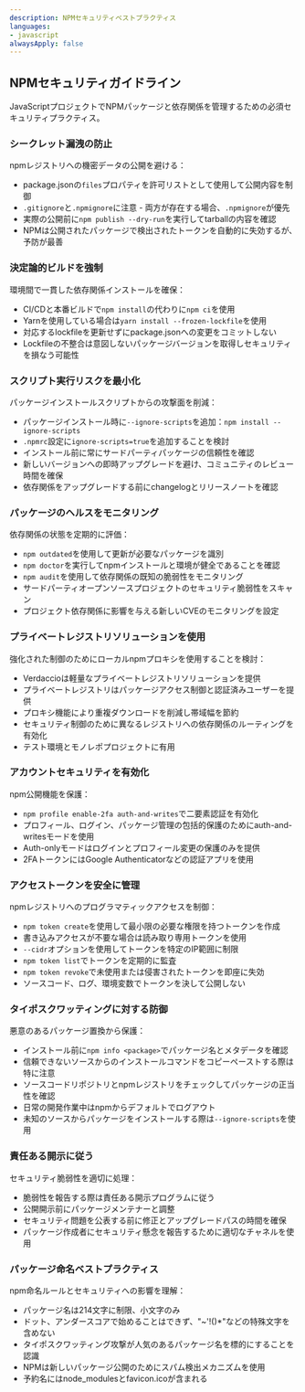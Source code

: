 ```yaml
---
description: NPMセキュリティベストプラクティス
languages:
- javascript
alwaysApply: false
---
```


## NPMセキュリティガイドライン

JavaScriptプロジェクトでNPMパッケージと依存関係を管理するための必須セキュリティプラクティス。

### シークレット漏洩の防止

npmレジストリへの機密データの公開を避ける：
- package.jsonの`files`プロパティを許可リストとして使用して公開内容を制御
- `.gitignore`と`.npmignore`に注意 - 両方が存在する場合、`.npmignore`が優先
- 実際の公開前に`npm publish --dry-run`を実行してtarballの内容を確認
- NPMは公開されたパッケージで検出されたトークンを自動的に失効するが、予防が最善

### 決定論的ビルドを強制

環境間で一貫した依存関係インストールを確保：
- CI/CDと本番ビルドで`npm install`の代わりに`npm ci`を使用
- Yarnを使用している場合は`yarn install --frozen-lockfile`を使用
- 対応するlockfileを更新せずにpackage.jsonへの変更をコミットしない
- Lockfileの不整合は意図しないパッケージバージョンを取得しセキュリティを損なう可能性

### スクリプト実行リスクを最小化

パッケージインストールスクリプトからの攻撃面を削減：
- パッケージインストール時に`--ignore-scripts`を追加：`npm install --ignore-scripts`
- `.npmrc`設定に`ignore-scripts=true`を追加することを検討
- インストール前に常にサードパーティパッケージの信頼性を確認
- 新しいバージョンへの即時アップグレードを避け、コミュニティのレビュー時間を確保
- 依存関係をアップグレードする前にchangelogとリリースノートを確認

### パッケージのヘルスをモニタリング

依存関係の状態を定期的に評価：
- `npm outdated`を使用して更新が必要なパッケージを識別
- `npm doctor`を実行してnpmインストールと環境が健全であることを確認
- `npm audit`を使用して依存関係の既知の脆弱性をモニタリング
- サードパーティオープンソースプロジェクトのセキュリティ脆弱性をスキャン
- プロジェクト依存関係に影響を与える新しいCVEのモニタリングを設定

### プライベートレジストリソリューションを使用

強化された制御のためにローカルnpmプロキシを使用することを検討：
- Verdaccioは軽量なプライベートレジストリソリューションを提供
- プライベートレジストリはパッケージアクセス制御と認証済みユーザーを提供
- プロキシ機能により重複ダウンロードを削減し帯域幅を節約
- セキュリティ制御のために異なるレジストリへの依存関係のルーティングを有効化
- テスト環境とモノレポプロジェクトに有用

### アカウントセキュリティを有効化

npm公開機能を保護：
- `npm profile enable-2fa auth-and-writes`で二要素認証を有効化
- プロフィール、ログイン、パッケージ管理の包括的保護のためにauth-and-writesモードを使用
- Auth-onlyモードはログインとプロフィール変更の保護のみを提供
- 2FAトークンにはGoogle Authenticatorなどの認証アプリを使用

### アクセストークンを安全に管理

npmレジストリへのプログラマティックアクセスを制御：
- `npm token create`を使用して最小限の必要な権限を持つトークンを作成
- 書き込みアクセスが不要な場合は読み取り専用トークンを使用
- `--cidr`オプションを使用してトークンを特定のIP範囲に制限
- `npm token list`でトークンを定期的に監査
- `npm token revoke`で未使用または侵害されたトークンを即座に失効
- ソースコード、ログ、環境変数でトークンを決して公開しない

### タイポスクワッティングに対する防御

悪意のあるパッケージ置換から保護：
- インストール前に`npm info <package>`でパッケージ名とメタデータを確認
- 信頼できないソースからのインストールコマンドをコピーペーストする際は特に注意
- ソースコードリポジトリとnpmレジストリをチェックしてパッケージの正当性を確認
- 日常の開発作業中はnpmからデフォルトでログアウト
- 未知のソースからパッケージをインストールする際は`--ignore-scripts`を使用

### 責任ある開示に従う

セキュリティ脆弱性を適切に処理：
- 脆弱性を報告する際は責任ある開示プログラムに従う
- 公開開示前にパッケージメンテナーと調整
- セキュリティ問題を公表する前に修正とアップグレードパスの時間を確保
- パッケージ作成者にセキュリティ懸念を報告するために適切なチャネルを使用

### パッケージ命名ベストプラクティス

npm命名ルールとセキュリティへの影響を理解：
- パッケージ名は214文字に制限、小文字のみ
- ドット、アンダースコアで始めることはできず、"~\'!()*"などの特殊文字を含めない
- タイポスクワッティング攻撃が人気のあるパッケージ名を標的にすることを認識
- NPMは新しいパッケージ公開のためにスパム検出メカニズムを使用
- 予約名にはnode_modulesとfavicon.icoが含まれる
